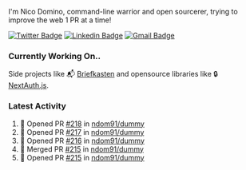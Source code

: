 
I'm Nico Domino, command-line warrior and open sourcerer, trying to improve the web 1 PR at a time!

[![Twitter Badge](https://img.shields.io/badge/-@ndom91-1ca0f1?style=flat-square&labelColor=1ca0f1&logo=twitter&logoColor=white&link=https://twitter.com/ndom91)](https://twitter.com/ndom91) [![Linkedin Badge](https://img.shields.io/badge/-ndom91-blue?style=flat-square&logo=Linkedin&logoColor=white&link=https://www.linkedin.com/in/ndom91/)](https://www.linkedin.com/in/ndom91/) [![Gmail Badge](https://img.shields.io/badge/-yo@ndo.dev-c14438?style=flat-square&logo=mail.ru&logoColor=white&link=mailto:yo@ndo.dev)](mailto:yo@ndo.dev)

### Currently Working On..

Side projects like 📬 [Briefkasten](https://briefkastenhq.com) and opensource libraries like 🔒 [NextAuth.js](https://github.com/nextauthjs/next-auth).

<!--START_SECTION_PROFILE_VIEWS:readme-info-->
<!--END_SECTION_PROFILE_VIEWS:readme-info-->

<!--START_SECTION_DAILY_COMMIT:readme-info-->
<!--END_SECTION_DAILY_COMMIT:readme-info-->

<!--START_SECTION_WEEKLY_COMMIT:readme-info-->
<!--END_SECTION_WEEKLY_COMMIT:readme-info-->

### Latest Activity

<!--START_SECTION:activity-->
1. 💪 Opened PR [#218](https://github.com/ndom91/dummy/pull/218) in [ndom91/dummy](https://github.com/ndom91/dummy)
2. 💪 Opened PR [#217](https://github.com/ndom91/dummy/pull/217) in [ndom91/dummy](https://github.com/ndom91/dummy)
3. 💪 Opened PR [#216](https://github.com/ndom91/dummy/pull/216) in [ndom91/dummy](https://github.com/ndom91/dummy)
4. 🎉 Merged PR [#215](https://github.com/ndom91/dummy/pull/215) in [ndom91/dummy](https://github.com/ndom91/dummy)
5. 💪 Opened PR [#215](https://github.com/ndom91/dummy/pull/215) in [ndom91/dummy](https://github.com/ndom91/dummy)
<!--END_SECTION:activity-->
